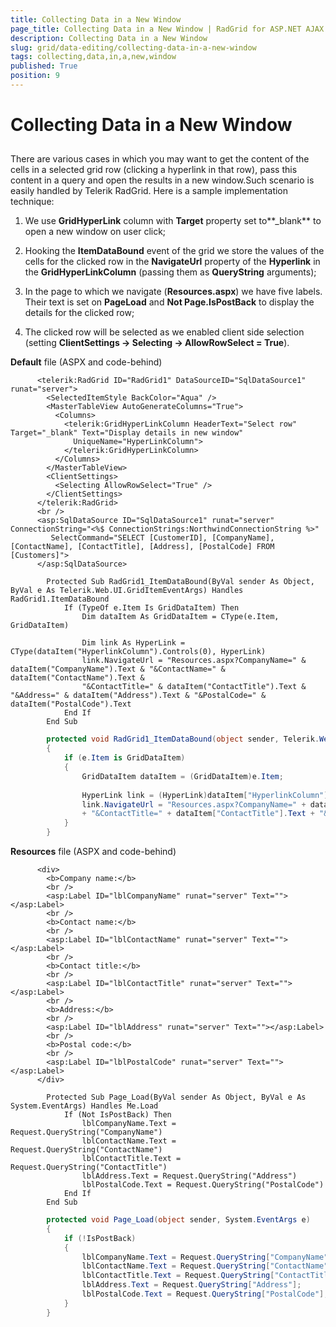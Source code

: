 ```yaml
---
title: Collecting Data in a New Window
page_title: Collecting Data in a New Window | RadGrid for ASP.NET AJAX Documentation
description: Collecting Data in a New Window
slug: grid/data-editing/collecting-data-in-a-new-window
tags: collecting,data,in,a,new,window
published: True
position: 9
---
```


# Collecting Data in a New Window



## 

There are various cases in which you may want to get the content of the cells in a selected grid row (clicking a hyperlink in that row), pass this content in a query and open the results in a new window.Such scenario is easily handled by Telerik RadGrid. Here is a sample implementation technique:

1. We use **GridHyperLink** column with **Target** property set to**_blank** to open a new window on user click;

1. Hooking the **ItemDataBound** event of the grid we store the values of the cells for the clicked row in the **NavigateUrl** property of the **Hyperlink** in the **GridHyperLinkColumn** (passing them as **QueryString** arguments);

1. In the page to which we navigate (**Resources.aspx**) we have five labels. Their text is set on **PageLoad** and **Not Page.IsPostBack** to display the details for the clicked row;

1. The clicked row will be selected as we enabled client side selection (setting **ClientSettings -> Selecting -> AllowRowSelect = True**).

**Default** file (ASPX and code-behind)



````ASP.NET
	  <telerik:RadGrid ID="RadGrid1" DataSourceID="SqlDataSource1" runat="server">
	    <SelectedItemStyle BackColor="Aqua" />
	    <MasterTableView AutoGenerateColumns="True">
	      <Columns>
	        <telerik:GridHyperLinkColumn HeaderText="Select row" Target="_blank" Text="Display details in new window"
	          UniqueName="HyperLinkColumn">
	        </telerik:GridHyperLinkColumn>
	      </Columns>
	    </MasterTableView>
	    <ClientSettings>
	      <Selecting AllowRowSelect="True" />
	    </ClientSettings>
	  </telerik:RadGrid>
	  <br />
	  <asp:SqlDataSource ID="SqlDataSource1" runat="server" ConnectionString="<%$ ConnectionStrings:NorthwindConnectionString %>"
	     SelectCommand="SELECT [CustomerID], [CompanyName], [ContactName], [ContactTitle], [Address], [PostalCode] FROM [Customers]">
	  </asp:SqlDataSource>
````
````VB.NET
	    Protected Sub RadGrid1_ItemDataBound(ByVal sender As Object, ByVal e As Telerik.Web.UI.GridItemEventArgs) Handles RadGrid1.ItemDataBound
	        If (TypeOf e.Item Is GridDataItem) Then
	            Dim dataItem As GridDataItem = CType(e.Item, GridDataItem)
	
	            Dim link As HyperLink = CType(dataItem("HyperlinkColumn").Controls(0), HyperLink)
	            link.NavigateUrl = "Resources.aspx?CompanyName=" & dataItem("CompanyName").Text & "&ContactName=" & dataItem("ContactName").Text &
	            "&ContactTitle=" & dataItem("ContactTitle").Text & "&Address=" & dataItem("Address").Text & "&PostalCode=" & dataItem("PostalCode").Text
	        End If
	    End Sub
````
````C#
	    protected void RadGrid1_ItemDataBound(object sender, Telerik.Web.UI.GridItemEventArgs e)
	    {
	        if (e.Item is GridDataItem)
	        {
	            GridDataItem dataItem = (GridDataItem)e.Item;
	
	            HyperLink link = (HyperLink)dataItem["HyperlinkColumn"].Controls[0];
	            link.NavigateUrl = "Resources.aspx?CompanyName=" + dataItem["CompanyName"].Text + "&ContactName=" + dataItem["ContactName"].Text
	            + "&ContactTitle=" + dataItem["ContactTitle"].Text + "&Address=" + dataItem["Address"].Text + "&PostalCode=" + dataItem["PostalCode"].Text;
	        }
	    }
````


**Resources** file (ASPX and code-behind)



````ASP.NET
	  <div>
	    <b>Company name:</b>
	    <br />
	    <asp:Label ID="lblCompanyName" runat="server" Text=""></asp:Label>
	    <br />
	    <b>Contact name:</b>
	    <br />
	    <asp:Label ID="lblContactName" runat="server" Text=""></asp:Label>
	    <br />
	    <b>Contact title:</b>
	    <br />
	    <asp:Label ID="lblContactTitle" runat="server" Text=""></asp:Label>
	    <br />
	    <b>Address:</b>
	    <br />
	    <asp:Label ID="lblAddress" runat="server" Text=""></asp:Label>
	    <br />
	    <b>Postal code:</b>
	    <br />
	    <asp:Label ID="lblPostalCode" runat="server" Text=""></asp:Label>
	  </div>
````
````VB.NET
	    Protected Sub Page_Load(ByVal sender As Object, ByVal e As System.EventArgs) Handles Me.Load
	        If (Not IsPostBack) Then
	            lblCompanyName.Text = Request.QueryString("CompanyName")
	            lblContactName.Text = Request.QueryString("ContactName")
	            lblContactTitle.Text = Request.QueryString("ContactTitle")
	            lblAddress.Text = Request.QueryString("Address")
	            lblPostalCode.Text = Request.QueryString("PostalCode")
	        End If
	    End Sub
````
````C#
	    protected void Page_Load(object sender, System.EventArgs e)
	    {
	        if (!IsPostBack)
	        {
	            lblCompanyName.Text = Request.QueryString["CompanyName"];
	            lblContactName.Text = Request.QueryString["ContactName"];
	            lblContactTitle.Text = Request.QueryString["ContactTitle"];
	            lblAddress.Text = Request.QueryString["Address"];
	            lblPostalCode.Text = Request.QueryString["PostalCode"];
	        }
	    }
````

